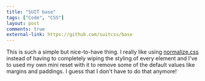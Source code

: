 ```yaml
---
title: "SUIT base"
tags: ["Code", "CSS"]
layout: post
comments: true
external-link: https://github.com/suitcss/base
---
```


This is such a simple but nice-to-have thing. I really like using [normalize.css](http://necolas.github.io/normalize.css/) instead of having to completely wiping the styling of every element and I've to used my own mini reset with it to remove some of the default values like margins and paddings. I guess that I don't have to do that anymore!
